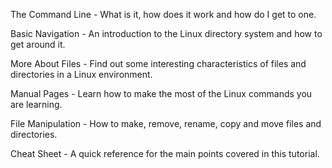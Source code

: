 The Command Line - What is it, how does it work and how do I get to one.

Basic Navigation - An introduction to the Linux directory system and how to get around it.

More About Files - Find out some interesting characteristics of files and directories in a Linux environment.

Manual Pages - Learn how to make the most of the Linux commands you are learning.

File Manipulation - How to make, remove, rename, copy and move files and directories.

Cheat Sheet - A quick reference for the main points covered in this tutorial.

